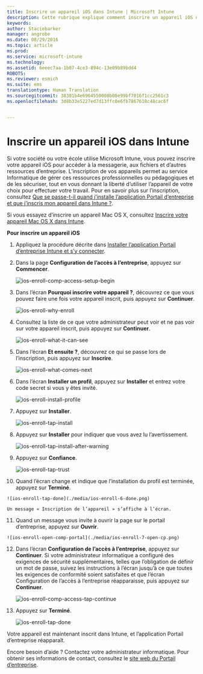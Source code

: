 ```yaml
---
title: Inscrire un appareil iOS dans Intune | Microsoft Intune
description: Cette rubrique explique comment inscrire un appareil iOS dans Intune
keywords: 
author: Staciebarker
manager: angrobe
ms.date: 08/29/2016
ms.topic: article
ms.prod: 
ms.service: microsoft-intune
ms.technology: 
ms.assetid: 6eeec7aa-1b07-4ce3-894c-13e09b89bdd4
ROBOTS: 
ms.reviewer: esmich
ms.suite: ems
translationtype: Human Translation
ms.sourcegitcommit: 38301b4e6964550008b08e99bf7016f1cc2561c3
ms.openlocfilehash: 3d8b33e5227ed7d13ffc0e6fb7867618c48cac6f


---
```



# Inscrire un appareil iOS dans Intune

Si votre société ou votre école utilise Microsoft Intune, vous pouvez inscrire votre appareil iOS pour accéder à la messagerie, aux fichiers et d’autres ressources d’entreprise. L’inscription de vos appareils permet au service Informatique de gérer ces ressources professionnelles ou pédagogiques et de les sécuriser, tout en vous donnant la liberté d’utiliser l’appareil de votre choix pour effectuer votre travail. Pour en savoir plus sur l’inscription, consultez [Que se passe-t-il quand j’installe l’application Portail d’entreprise et que j’inscris mon appareil dans Intune ?](what-happens-if-you-install-the-company-portal-app-and-enroll-your-device-in-intune-ios.md).

Si vous essayez d’inscrire un appareil Mac OS X, consultez [Inscrire votre appareil Mac OS X dans Intune](enroll-your-device-in-intune-mac-os-x.md).



**Pour inscrire un appareil iOS**

1.  Appliquez la procédure décrite dans [Installer l’application Portail d’entreprise Intune et s’y connecter](install-and-sign-in-to-the-intune-company-portal-app-ios.md).

2. Dans la page **Configuration de l’accès à l’entreprise**, appuyez sur **Commencer**.

    ![ios-enroll-comp-access-setup-begin](./media/ios-enroll-1a-comp-access-setup.png)

3. Dans l’écran **Pourquoi inscrire votre appareil ?**, découvrez ce que vous pouvez faire une fois votre appareil inscrit, puis appuyez sur **Continuer**.

    ![ios-enroll-why-enroll](./media/ios-enroll-1b-why-enroll.png)

4. Consultez la liste de ce que votre administrateur peut voir et ne pas voir sur votre appareil inscrit, puis appuyez sur **Continuer**.

    ![ios-enroll-what-it-can-see](./media/ios-enroll-1c-we-care-privacy.png)

5.  Dans l’écran **Et ensuite ?**, découvrez ce qui se passe lors de l’inscription, puis appuyez sur **Inscrire**.

    ![ios-enroll-what-comes-next](./media/ios-enroll-1d-what-comes-next.png)

6.  Dans l’écran **Installer un profil**, appuyez sur **Installer** et entrez votre code secret si vous y êtes invité.

    ![ios-enroll-install-profile](./media/ios-enroll-2-mgt-profile-install.png)

7.  Appuyez sur **Installer**.

    ![ios-enroll-tap-install](./media/ios-enroll-3-mgt-profile-install-2.png)    

8.  Appuyez sur **Installer** pour indiquer que vous avez lu l’avertissement.

    ![ios-enroll-tap-install-after-warning](./media/ios-enroll-4-warning.png)

9.  Appuyez sur **Confiance**.

    ![ios-enroll-tap-trust](./media/ios-enroll-5-trust.png)

10.  Quand l’écran change et indique que l’installation du profil est terminée, appuyez sur **Terminé**.

    ![ios-enroll-tap-done](./media/ios-enroll-6-done.png)

    Un message « Inscription de l’appareil » s’affiche à l’écran.

11.  Quand un message vous invite à ouvrir la page sur le portail d’entreprise, appuyez sur **Ouvrir**.

    ![ios-enroll-open-comp-portal](./media/ios-enroll-7-open-cp.png)

12. Dans l’écran **Configuration de l’accès à l’entreprise**, appuyez sur **Continuer**. Si votre administrateur informatique a configuré des exigences de sécurité supplémentaires, telles que l’obligation de définir un mot de passe, suivez les instructions à l’écran jusqu’à ce que toutes les exigences de conformité soient satisfaites et que l’écran Configuration de l’accès à l’entreprise réapparaisse, puis appuyez sur **Continuer**.

    ![ios-enroll-comp-access-tap-continue](./media/ios-enroll-8-comp-access-setup-compliance.png)

13. Appuyez sur **Terminé**.

    ![ios-enroll-tap-done](./media/ios-enroll-9-comp-access-setup-complete.png)

Votre appareil est maintenant inscrit dans Intune, et l’application Portail d’entreprise réapparaît.

Encore besoin d’aide ? Contactez votre administrateur informatique. Pour obtenir ses informations de contact, consultez le [site web du Portail d’entreprise](http://portal.manage.microsoft.com).





<!--HONumber=Aug16_HO5-->


